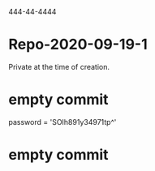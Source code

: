 444-44-4444

# Repo-2020-09-19-1
Private at the time of creation.


# empty commit
password = 'SOIh891y34971tp^'

# empty commit
